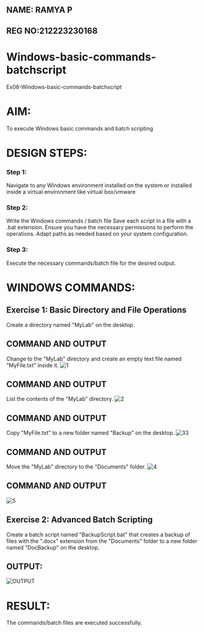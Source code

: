 ## NAME: RAMYA P
## REG NO:212223230168

# Windows-basic-commands-batchscript
Ex08-Windows-basic-commands-batchscript

# AIM:
To execute Windows basic commands and batch scripting

# DESIGN STEPS:

### Step 1:

Navigate to any Windows environment installed on the system or installed inside a virtual environment like virtual box/vmware 

### Step 2:

Write the Windows commands / batch file
Save each script in a file with a .bat extension.
Ensure you have the necessary permissions to perform the operations.
Adapt paths as needed based on your system configuration.
### Step 3:

Execute the necessary commands/batch file for the desired output. 




# WINDOWS COMMANDS:
## Exercise 1: Basic Directory and File Operations
Create a directory named "MyLab" on the desktop.


## COMMAND AND OUTPUT

Change to the "MyLab" directory and create an empty text file named "MyFile.txt" inside it.
![1](https://github.com/23006111/Windows-basic-commands-batchscript/assets/145981696/81e79487-2ac1-431f-ae29-bbca7c2cdfe4)



## COMMAND AND OUTPUT

List the contents of the "MyLab" directory.
![2](https://github.com/23006111/Windows-basic-commands-batchscript/assets/145981696/e1b562b6-0c10-42a7-b174-4c537dda5eaa)



## COMMAND AND OUTPUT

Copy "MyFile.txt" to a new folder named "Backup" on the desktop.
![33](https://github.com/23006111/Windows-basic-commands-batchscript/assets/145981696/392f707b-f009-497d-bede-f4be28dbd0b1)



## COMMAND AND OUTPUT

Move the "MyLab" directory to the "Documents" folder.
![4](https://github.com/23006111/Windows-basic-commands-batchscript/assets/145981696/379dfc7c-0d61-4c03-b40d-4c91fdca1fbc)




## COMMAND AND OUTPUT
![5](https://github.com/23006111/Windows-basic-commands-batchscript/assets/145981696/2977a104-b8ae-449c-9228-254e8f116e25)



## Exercise 2: Advanced Batch Scripting
Create a batch script named "BackupScript.bat" that creates a backup of files with the ".docx" extension from the "Documents" folder to a new folder named "DocBackup" on the desktop.







## OUTPUT:
![OUTPUT](https://github.com/23006111/Windows-basic-commands-batchscript/assets/145981696/0d67ea05-6271-4615-86e8-16bba354df14)







# RESULT:
The commands/batch files are executed successfully.

